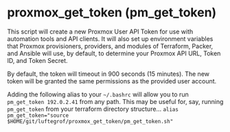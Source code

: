 # proxmox_get_token (pm_get_token)
This script will create a new Proxmox User API Token for use with automation tools and API clients.
It will also set up environment variables that Proxmox provisioners, providers, and modules of Terraform, Packer, and Ansible will use, by default, to determine your Proxmox API URL, Token ID, and Token Secret.

By default, the token will timeout in 900 seconds (15 minutes).  The new token will be granted the same permissions as the provided user account.

Adding the following alias to your `~/.bashrc` will allow you to run `pm_get_token 192.0.2.41` from any path.
This may be useful for, say, running `pm_get_token` from your terraform directory structure...
`alias pm_get_token="source $HOME/git/luftegrof/proxmox_get_token/pm_get_token.sh"`

